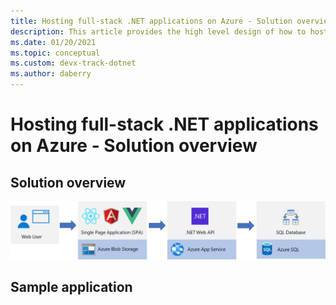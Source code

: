 ```yaml
---
title: Hosting full-stack .NET applications on Azure - Solution overview
description: This article provides the high level design of how to host a full-stack .NET application on Azure
ms.date: 01/20/2021
ms.topic: conceptual
ms.custom: devx-track-dotnet
ms.author: daberry
---
```


# Hosting full-stack .NET applications on Azure - Solution overview

## Solution overview

![Diagram showing what Azure services different components of a full-stack .NET application use](..\media\fullstack-dotnet-app.png)

## Sample application
